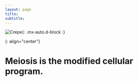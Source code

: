 ```yaml
---
layout: page
title: 
subtitle: 
---
```


![Crepe](https://beautifuljekyll.com/assets/img/crepe.jpg){: .mx-auto.d-block :}

{: align="center"}
# Meiosis is the modified cellular program.
